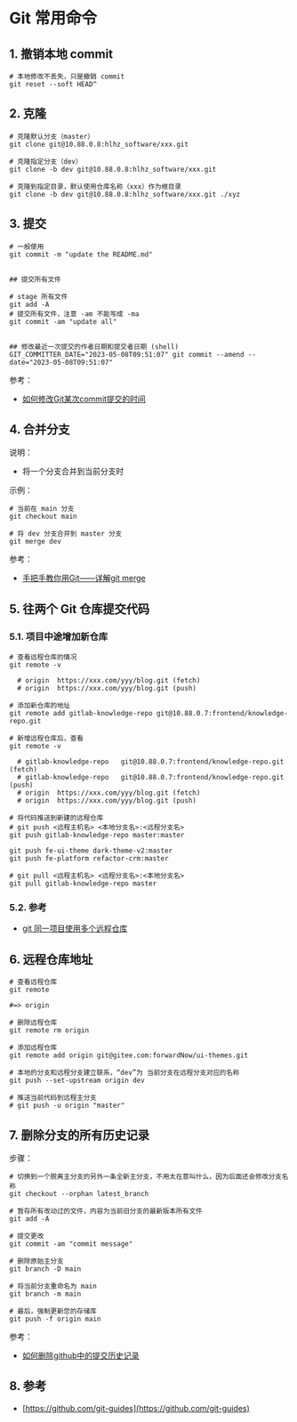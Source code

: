# Git 常用命令

## 1. 撤销本地 commit

```shell
# 本地修改不丢失，只是撤销 commit
git reset --soft HEAD^
```

## 2. 克隆

```shell
# 克隆默认分支（master）
git clone git@10.88.0.8:hlhz_software/xxx.git

# 克隆指定分支（dev）
git clone -b dev git@10.88.0.8:hlhz_software/xxx.git

# 克隆到指定目录，默认使用仓库名称（xxx）作为根目录
git clone -b dev git@10.88.0.8:hlhz_software/xxx.git ./xyz
```

## 3. 提交

```shell
# 一般使用
git commit -m "update the README.md"


## 提交所有文件

# stage 所有文件
git add -A
# 提交所有文件，注意 -am 不能写成 -ma
git commit -am "update all"


## 修改最近一次提交的作者日期和提交者日期 (shell)
GIT_COMMITTER_DATE="2023-05-08T09:51:07" git commit --amend --date="2023-05-08T09:51:07"
```

参考：

* [如何修改Git某次commit提交的时间](https://blog.csdn.net/shadow_2011/article/details/120906876)

## 4. 合并分支

说明：

* 将一个分支合并到当前分支时

示例：

```shell
# 当前在 main 分支
git checkout main

# 将 dev 分支合并到 master 分支
git merge dev
```

参考：

* [手把手教你用Git——详解git merge](https://juejin.cn/post/7206260789769256997)

## 5. 往两个 Git 仓库提交代码

### 5.1. 项目中途增加新仓库

```shell
# 查看远程仓库的情况
git remote -v

  # origin  https://xxx.com/yyy/blog.git (fetch)
  # origin  https://xxx.com/yyy/blog.git (push) 

# 添加新仓库的地址
git remote add gitlab-knowledge-repo git@10.88.0.7:frontend/knowledge-repo.git

# 新增远程仓库后，查看
git remote -v

  # gitlab-knowledge-repo   git@10.88.0.7:frontend/knowledge-repo.git (fetch)
  # gitlab-knowledge-repo   git@10.88.0.7:frontend/knowledge-repo.git (push)        
  # origin  https://xxx.com/yyy/blog.git (fetch)
  # origin  https://xxx.com/yyy/blog.git (push)

# 将代码推送到新建的远程仓库
# git push <远程主机名> <本地分支名>:<远程分支名>
git push gitlab-knowledge-repo master:master

git push fe-ui-theme dark-theme-v2:master
git push fe-platform refactor-crm:master

# git pull <远程主机名> <远程分支名>:<本地分支名>
git pull gitlab-knowledge-repo master
```

### 5.2. 参考

* [git 同一项目使用多个远程仓库](https://www.jianshu.com/p/4cd46619b3a5)

## 6. 远程仓库地址

```shell
# 查看远程仓库
git remote

#=> origin

# 删除远程仓库
git remote rm origin

# 添加远程仓库
git remote add origin git@gitee.com:forwardNow/ui-themes.git

# 本地的分支和远程分支建立联系，“dev”为 当前分支在远程分支对应的名称
git push --set-upstream origin dev

# 推送当前代码到远程主分支
# git push -u origin "master"
```

## 7. 删除分支的所有历史记录

步骤：

```shell
# 切换到一个脱离主分支的另外一条全新主分支，不用太在意叫什么，因为后面还会修改分支名称
git checkout --orphan latest_branch

# 暂存所有改动过的文件，内容为当前旧分支的最新版本所有文件
git add -A

# 提交更改
git commit -am "commit message"

# 删除原始主分支
git branch -D main

# 将当前分支重命名为 main
git branch -m main

# 最后，强制更新您的存储库
git push -f origin main
```

参考：

* [如何删除github中的提交历史记录](https://blog.csdn.net/weixin_40289389/article/details/124269007)

## 8. 参考

* [https://github.com/git-guides](https://github.com/git-guides)

